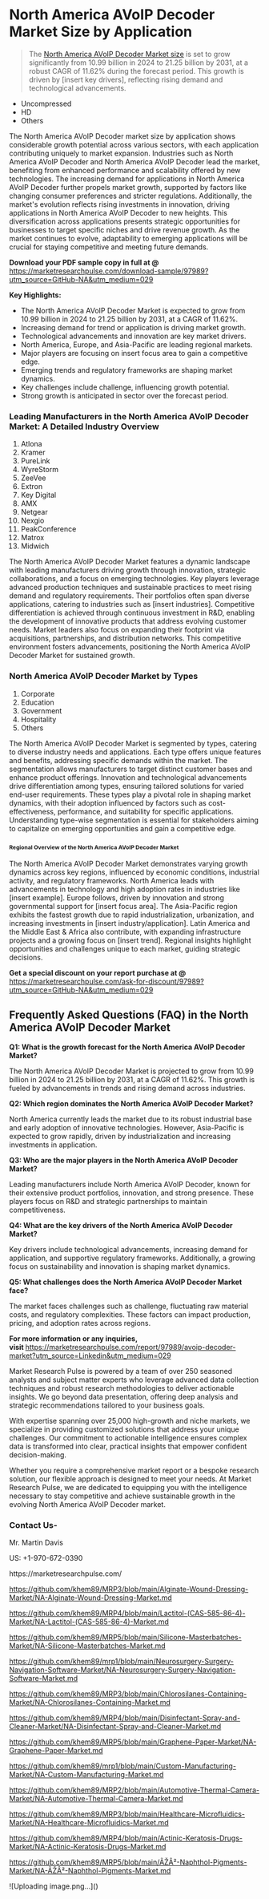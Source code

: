 <h1>North America AVoIP Decoder Market&nbsp;Size by Application</h1><blockquote><p>The <a href="https://marketresearchpulse.com/download-sample/97989?utm_source=GitHub-NA&amp;utm_medium=029">North America AVoIP Decoder Market size</a> is set to grow significantly from 10.99 billion in 2024 to 21.25 billion by 2031, at a robust CAGR of 11.62% during the forecast period. This growth is driven by [insert key drivers], reflecting rising demand and technological advancements.</p></blockquote><ul><li>Uncompressed<li> HD<li> Others</li></ul><p>The North America AVoIP Decoder market size by application shows considerable growth potential across various sectors, with each application contributing uniquely to market expansion. Industries such as North America AVoIP Decoder and North America AVoIP Decoder lead the market, benefiting from enhanced performance and scalability offered by new technologies. The increasing demand for applications in North America AVoIP Decoder further propels market growth, supported by factors like changing consumer preferences and stricter regulations. Additionally, the market's evolution reflects rising investments in innovation, driving applications in North America AVoIP Decoder to new heights. This diversification across applications presents strategic opportunities for businesses to target specific niches and drive revenue growth. As the market continues to evolve, adaptability to emerging applications will be crucial for staying competitive and meeting future demands.</p><p><strong>Download your PDF sample copy in full at @ </strong><a href="https://marketresearchpulse.com/download-sample/97989?utm_source=GitHub-NA&amp;utm_medium=029">https://marketresearchpulse.com/download-sample/97989?utm_source=GitHub-NA&amp;utm_medium=029</a></p><p><strong>Key Highlights: </strong></p><ul><li>The North America AVoIP Decoder Market is expected to grow from 10.99 billion in 2024 to 21.25 billion by 2031, at a CAGR of 11.62%.</li><li>Increasing demand for trend or application is driving market growth.</li><li>Technological advancements and innovation are key market drivers.</li><li>North America, Europe, and Asia-Pacific are leading regional markets.</li><li>Major players are focusing on insert focus area to gain a competitive edge.</li><li>Emerging trends and regulatory frameworks are shaping market dynamics.</li><li>Key challenges include challenge, influencing growth potential.</li><li>Strong growth is anticipated in sector over the forecast period.</li></ul><h3>Leading Manufacturers in the North America AVoIP Decoder Market: A Detailed Industry Overview</h3><ol><li>Atlona</li><li>Kramer</li><li>PureLink</li><li>WyreStorm</li><li>ZeeVee</li><li>Extron</li><li>Key Digital</li><li>AMX</li><li>Netgear</li><li>Nexgio</li><li>PeakConference</li><li>Matrox</li><li>Midwich</li></ol><div class="flex max-w-full flex-col flex-grow"><div class="min-h-8 text-message flex w-full flex-col items-end gap-2 whitespace-normal break-words [.text-message+&amp;]:mt-5" dir="auto" data-message-author-role="assistant" data-message-id="fd8432e4-4910-450d-b182-61b7bfb0a01f" data-message-model-slug="gpt-4o"><div class="flex w-full flex-col gap-1 empty:hidden first:pt-[3px]"><div class="markdown prose w-full break-words dark:prose-invert light"><p>The North America AVoIP Decoder Market features a dynamic landscape with leading manufacturers driving growth through innovation, strategic collaborations, and a focus on emerging technologies. Key players leverage advanced production techniques and sustainable practices to meet rising demand and regulatory requirements. Their portfolios often span diverse applications, catering to industries such as [insert industries]. Competitive differentiation is achieved through continuous investment in R&amp;D, enabling the development of innovative products that address evolving customer needs. Market leaders also focus on expanding their footprint via acquisitions, partnerships, and distribution networks. This competitive environment fosters advancements, positioning the North America AVoIP Decoder Market for sustained growth.</p></div></div></div></div><h3>North America AVoIP Decoder Market by Types</h3><ol><li>Corporate<li> Education<li> Government<li> Hospitality<li> Others</li></ol><div class="flex max-w-full flex-col flex-grow"><div class="min-h-8 text-message flex w-full flex-col items-end gap-2 whitespace-normal break-words [.text-message+&amp;]:mt-5" dir="auto" data-message-author-role="assistant" data-message-id="084470be-0bb7-4664-bddf-5156b4f41249" data-message-model-slug="gpt-4o-mini"><div class="flex w-full flex-col gap-1 empty:hidden first:pt-[3px]"><div class="markdown prose w-full break-words dark:prose-invert light"><p>The North America AVoIP Decoder Market is segmented by types, catering to diverse industry needs and applications. Each type offers unique features and benefits, addressing specific demands within the market. The segmentation allows manufacturers to target distinct customer bases and enhance product offerings. Innovation and technological advancements drive differentiation among types, ensuring tailored solutions for varied end-user requirements. These types play a pivotal role in shaping market dynamics, with their adoption influenced by factors such as cost-effectiveness, performance, and suitability for specific applications. Understanding type-wise segmentation is essential for stakeholders aiming to capitalize on emerging opportunities and gain a competitive edge.</p></div></div></div></div><h3><span style="font-size: 11px;">Regional Overview of the North America AVoIP Decoder Market</span></h3><div class="flex max-w-full flex-col flex-grow"><div class="min-h-8 text-message flex w-full flex-col items-end gap-2 whitespace-normal break-words [.text-message+&amp;]:mt-5" dir="auto" data-message-author-role="assistant" data-message-id="e9038762-ce64-4e30-91c9-9bd413514231" data-message-model-slug="gpt-4o-mini"><div class="flex w-full flex-col gap-1 empty:hidden first:pt-[3px]"><div class="markdown prose w-full break-words dark:prose-invert light"><p>The North America AVoIP Decoder Market demonstrates varying growth dynamics across key regions, influenced by economic conditions, industrial activity, and regulatory frameworks. North America leads with advancements in technology and high adoption rates in industries like [insert example]. Europe follows, driven by innovation and strong governmental support for [insert focus area]. The Asia-Pacific region exhibits the fastest growth due to rapid industrialization, urbanization, and increasing investments in [insert industry/application]. Latin America and the Middle East &amp; Africa also contribute, with expanding infrastructure projects and a growing focus on [insert trend]. Regional insights highlight opportunities and challenges unique to each market, guiding strategic decisions.</p></div></div></div></div><p><strong>Get a special discount on your report purchase at @ </strong><a href="https://marketresearchpulse.com/ask-for-discount/97989?utm_source=GitHub-NA&amp;utm_medium=029">https://marketresearchpulse.com/ask-for-discount/97989?utm_source=GitHub-NA&amp;utm_medium=029</a></p><h2>Frequently Asked Questions (FAQ) in the North America AVoIP Decoder Market</h2><p><strong>Q1: What is the growth forecast for the North America AVoIP Decoder Market?</strong></p><p>The North America AVoIP Decoder Market is projected to grow from 10.99 billion in 2024 to 21.25 billion by 2031, at a CAGR of 11.62%. This growth is fueled by advancements in trends and rising demand across industries.</p><p><strong>Q2: Which region dominates the North America AVoIP Decoder Market?</strong></p><p>North America currently leads the market due to its robust industrial base and early adoption of innovative technologies. However, Asia-Pacific is expected to grow rapidly, driven by industrialization and increasing investments in application.</p><p><strong>Q3: Who are the major players in the North America AVoIP Decoder Market?</strong></p><p>Leading manufacturers include North America AVoIP Decoder, known for their extensive product portfolios, innovation, and strong presence. These players focus on R&amp;D and strategic partnerships to maintain competitiveness.</p><p><strong>Q4: What are the key drivers of the North America AVoIP Decoder Market?</strong></p><p>Key drivers include technological advancements, increasing demand for application, and supportive regulatory frameworks. Additionally, a growing focus on sustainability and innovation is shaping market dynamics.</p><p><strong>Q5: What challenges does the North America AVoIP Decoder Market face?</strong></p><p>The market faces challenges such as challenge, fluctuating raw material costs, and regulatory complexities. These factors can impact production, pricing, and adoption rates across regions.</p><p><strong>For more information or any inquiries, visit&nbsp;</strong><a href="https://marketresearchpulse.com/report/97989/avoip-decoder-market?utm_source=Linkedin&utm_medium=029">https://marketresearchpulse.com/report/97989/avoip-decoder-market?utm_source=Linkedin&utm_medium=029</a></p><p>Market Research Pulse is powered by a team of over 250 seasoned analysts and subject matter experts who leverage advanced data collection techniques and robust research methodologies to deliver actionable insights. We go beyond data presentation, offering deep analysis and strategic recommendations tailored to your business goals.</p><p>With expertise spanning over 25,000 high-growth and niche markets, we specialize in providing customized solutions that address your unique challenges. Our commitment to actionable intelligence ensures complex data is transformed into clear, practical insights that empower confident decision-making.</p><p>Whether you require a comprehensive market report or a bespoke research solution, our flexible approach is designed to meet your needs. At Market Research Pulse, we are dedicated to equipping you with the intelligence necessary to stay competitive and achieve sustainable growth in the evolving North America AVoIP Decoder market.</p><h3><strong>Contact Us-</strong></h3><p>Mr. Martin Davis</p><p>US: +1-970-672-0390</p><p>https://marketresearchpulse.com/</p><p><a href="https://github.com/khem89/MRP3/blob/main/Alginate-Wound-Dressing-Market/NA-Alginate-Wound-Dressing-Market.md">https://github.com/khem89/MRP3/blob/main/Alginate-Wound-Dressing-Market/NA-Alginate-Wound-Dressing-Market.md</a></p><p><a href="https://github.com/khem89/MRP4/blob/main/Lactitol-(CAS-585-86-4)-Market/NA-Lactitol-(CAS-585-86-4)-Market.md">https://github.com/khem89/MRP4/blob/main/Lactitol-(CAS-585-86-4)-Market/NA-Lactitol-(CAS-585-86-4)-Market.md</a></p><p><a href="https://github.com/khem89/MRP5/blob/main/Silicone-Masterbatches-Market/NA-Silicone-Masterbatches-Market.md">https://github.com/khem89/MRP5/blob/main/Silicone-Masterbatches-Market/NA-Silicone-Masterbatches-Market.md</a></p><p><a href="https://github.com/khem89/mrp1/blob/main/Neurosurgery-Surgery-Navigation-Software-Market/NA-Neurosurgery-Surgery-Navigation-Software-Market.md">https://github.com/khem89/mrp1/blob/main/Neurosurgery-Surgery-Navigation-Software-Market/NA-Neurosurgery-Surgery-Navigation-Software-Market.md</a></p><p><a href="https://github.com/khem89/MRP3/blob/main/Chlorosilanes-Containing-Market/NA-Chlorosilanes-Containing-Market.md">https://github.com/khem89/MRP3/blob/main/Chlorosilanes-Containing-Market/NA-Chlorosilanes-Containing-Market.md</a></p><p><a href="https://github.com/khem89/MRP4/blob/main/Disinfectant-Spray-and-Cleaner-Market/NA-Disinfectant-Spray-and-Cleaner-Market.md">https://github.com/khem89/MRP4/blob/main/Disinfectant-Spray-and-Cleaner-Market/NA-Disinfectant-Spray-and-Cleaner-Market.md</a></p><p><a href="https://github.com/khem89/MRP5/blob/main/Graphene-Paper-Market/NA-Graphene-Paper-Market.md">https://github.com/khem89/MRP5/blob/main/Graphene-Paper-Market/NA-Graphene-Paper-Market.md</a></p><p><a href="https://github.com/khem89/mrp1/blob/main/Custom-Manufacturing-Market/NA-Custom-Manufacturing-Market.md">https://github.com/khem89/mrp1/blob/main/Custom-Manufacturing-Market/NA-Custom-Manufacturing-Market.md</a></p><p><a href="https://github.com/khem89/MRP2/blob/main/Automotive-Thermal-Camera-Market/NA-Automotive-Thermal-Camera-Market.md">https://github.com/khem89/MRP2/blob/main/Automotive-Thermal-Camera-Market/NA-Automotive-Thermal-Camera-Market.md</a></p><p><a href="https://github.com/khem89/MRP3/blob/main/Healthcare-Microfluidics-Market/NA-Healthcare-Microfluidics-Market.md">https://github.com/khem89/MRP3/blob/main/Healthcare-Microfluidics-Market/NA-Healthcare-Microfluidics-Market.md</a></p><p><a href="https://github.com/khem89/MRP4/blob/main/Actinic-Keratosis-Drugs-Market/NA-Actinic-Keratosis-Drugs-Market.md">https://github.com/khem89/MRP4/blob/main/Actinic-Keratosis-Drugs-Market/NA-Actinic-Keratosis-Drugs-Market.md</a></p><p><a href="https://github.com/khem89/MRP5/blob/main/ÃŽÂ²-Naphthol-Pigments-Market/NA-ÃŽÂ²-Naphthol-Pigments-Market.md">https://github.com/khem89/MRP5/blob/main/ÃŽÂ²-Naphthol-Pigments-Market/NA-ÃŽÂ²-Naphthol-Pigments-Market.md</a></p>
![Uploading image.png…]()
